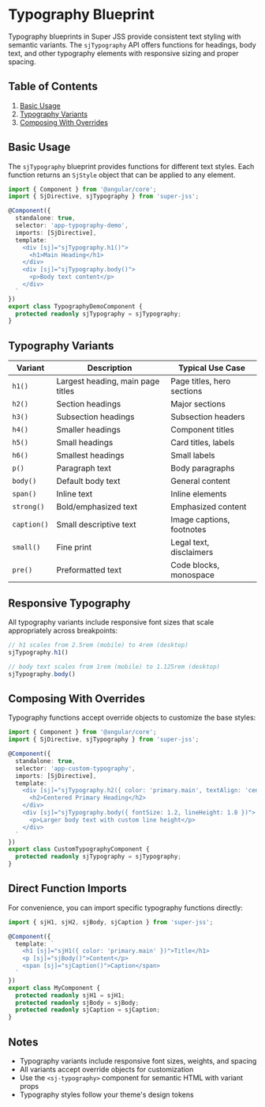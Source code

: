 # Typography Blueprint

Typography blueprints in Super JSS provide consistent text styling with semantic variants. The `sjTypography` API offers functions for headings, body text, and other typography elements with responsive sizing and proper spacing.

## Table of Contents

1. [Basic Usage](#basic-usage)
2. [Typography Variants](#typography-variants)
3. [Composing With Overrides](#composing-with-overrides)

## Basic Usage

The `sjTypography` blueprint provides functions for different text styles. Each function returns an `SjStyle` object that can be applied to any element.

```typescript
import { Component } from '@angular/core';
import { SjDirective, sjTypography } from 'super-jss';

@Component({
  standalone: true,
  selector: 'app-typography-demo',
  imports: [SjDirective],
  template: `
    <div [sj]="sjTypography.h1()">
      <h1>Main Heading</h1>
    </div>
    <div [sj]="sjTypography.body()">
      <p>Body text content</p>
    </div>
  `
})
export class TypographyDemoComponent {
  protected readonly sjTypography = sjTypography;
}
```

## Typography Variants

| Variant  | Description                          | Typical Use Case          |
| -------- | ------------------------------------ | ------------------------- |
| `h1()`   | Largest heading, main page titles    | Page titles, hero sections |
| `h2()`   | Section headings                     | Major sections            |
| `h3()`   | Subsection headings                  | Subsection headers        |
| `h4()`   | Smaller headings                     | Component titles          |
| `h5()`   | Small headings                       | Card titles, labels       |
| `h6()`   | Smallest headings                    | Small labels              |
| `p()`    | Paragraph text                       | Body paragraphs           |
| `body()` | Default body text                    | General content           |
| `span()` | Inline text                          | Inline elements           |
| `strong()` | Bold/emphasized text               | Emphasized content        |
| `caption()` | Small descriptive text            | Image captions, footnotes |
| `small()` | Fine print                           | Legal text, disclaimers   |
| `pre()`  | Preformatted text                    | Code blocks, monospace    |

## Responsive Typography

All typography variants include responsive font sizes that scale appropriately across breakpoints:

```typescript
// h1 scales from 2.5rem (mobile) to 4rem (desktop)
sjTypography.h1()

// body text scales from 1rem (mobile) to 1.125rem (desktop)
sjTypography.body()
```

## Composing With Overrides

Typography functions accept override objects to customize the base styles:

```typescript
import { Component } from '@angular/core';
import { SjDirective, sjTypography } from 'super-jss';

@Component({
  standalone: true,
  selector: 'app-custom-typography',
  imports: [SjDirective],
  template: `
    <div [sj]="sjTypography.h2({ color: 'primary.main', textAlign: 'center' })">
      <h2>Centered Primary Heading</h2>
    </div>
    <div [sj]="sjTypography.body({ fontSize: 1.2, lineHeight: 1.8 })">
      <p>Larger body text with custom line height</p>
    </div>
  `
})
export class CustomTypographyComponent {
  protected readonly sjTypography = sjTypography;
}
```

## Direct Function Imports

For convenience, you can import specific typography functions directly:

```typescript
import { sjH1, sjH2, sjBody, sjCaption } from 'super-jss';

@Component({
  template: `
    <h1 [sj]="sjH1({ color: 'primary.main' })">Title</h1>
    <p [sj]="sjBody()">Content</p>
    <span [sj]="sjCaption()">Caption</span>
  `
})
export class MyComponent {
  protected readonly sjH1 = sjH1;
  protected readonly sjBody = sjBody;
  protected readonly sjCaption = sjCaption;
}
```

## Notes

- Typography variants include responsive font sizes, weights, and spacing
- All variants accept override objects for customization
- Use the `<sj-typography>` component for semantic HTML with variant props
- Typography styles follow your theme's design tokens
